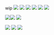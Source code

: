 wip
![](https://github.com/user-attachments/assets/2c6dd97e-ab9d-4ede-a45c-bce13a364608)
![](https://github.com/user-attachments/assets/71140e85-bf4f-4a72-b601-58277072d06c) ![](https://github.com/user-attachments/assets/5cef41da-bd3b-4f13-aecf-e4b186ac3091) ![](https://github.com/user-attachments/assets/a616ab4f-368b-4fae-a56f-3591a0bc3d2e) ![](https://github.com/user-attachments/assets/2ff5dd52-1608-4fab-8601-558ac07d2b06) ![](https://github.com/user-attachments/assets/9261eb6b-cb83-467d-8cdb-c33c2b8d84ba)

![](https://github.com/user-attachments/assets/f893763a-a646-4df0-a362-6adbb03b710a)![](https://github.com/user-attachments/assets/de0e04b3-7abd-48d1-aab4-3f7fffbaf981) ![](https://github.com/user-attachments/assets/f1fb7d6d-2618-463e-b9ed-dd2f86e8f073)

![](https://github.com/user-attachments/assets/144ca31a-9590-42e1-ae73-10e5d9dfb80a)
![](https://github.com/user-attachments/assets/4572d403-357f-49e3-bc3b-75feffbbb28b)
![](https://github.com/user-attachments/assets/50ee70aa-1de2-482e-bea3-f2b708844a12)
